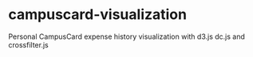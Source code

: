 campuscard-visualization
========================

Personal CampusCard expense history visualization with d3.js dc.js and crossfilter.js
